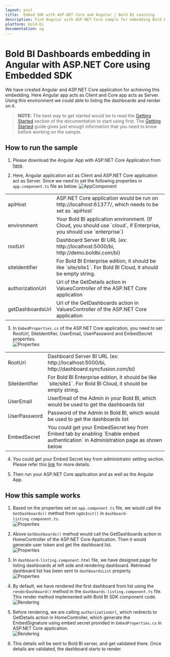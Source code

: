 ```yaml
---
layout: post
title:  Embed SDK with ASP.NET Core and Angular | Bold BI Learning
description: Find Angular with ASP.NET Core sample for embedding Bold BI. List the dashboard and render in app with Angular app as client and Core app as server. 
platform: bold-bi
documentation: ug
---
```


# Bold BI Dashboards embedding in Angular with ASP.NET Core using Embedded SDK

We have created Angular and ASP.NET Core application for achieving this embedding. Here Angular app acts as Client and Core app acts as Server. Using this environment we could able to listing the dashboards and render on it.  

> **NOTE:**  The best way to get started would be to read the [Getting Started](/embedded-bi/javascript-based/getting-started/) section of the documentation to start using first. The [Getting Started](/embedded-bi/javascript-based/getting-started/) guide gives just enough information that you need to know before working on the sample.    

## How to run the sample

1. Please download the Angular App with ASP.NET Core Application from [here](https://embed-sdk.boldbi.com/getting-started/angular/sample.zip).    

2. Here, Angular application act as Client and ASP.NET Core application act as Server. Since we need to set the following properties in `app.component.ts` file as below.
![AppComponent](/static/assets/embedded/javascript/sample/images/angular-app-comp.png)  

<meta charset="utf-8"/>
<table>
  <tbody>
      <tr>
        <td align="left">apiHost</td>
        <td align="left">ASP.NET Core application would be run on http://localhost:61377/, which needs to be set as `apiHost`</td>
    </tr>
    <tr>
        <td align="left">environment</td>
        <td align="left">Your Bold BI application environment. (If Cloud, you should use `cloud`, if  Enterprise, you should use `enterprise`)</td>
    </tr>
    <tr>
        <td align="left">rootUrl</td>
        <td align="left">Dashboard Server BI URL (ex: http://localhost:5000/bi, http://demo.boldbi.com/bi)</td>
    </tr>
    <tr>
        <td align="left">siteIdentifier</td>
        <td align="left">For Bold BI Enterprise edition, it should be like `site/site1`. For Bold BI Cloud, it should be empty string.</td>
    </tr>
    <tr>
        <td align="left">authorizationUrl</td>
        <td align="left">Url of the GetDetails action in ValuesController of the ASP.NET Core application</td>
    </tr>
    <tr>
        <td align="left">getDashboardsUrl</td>
        <td align="left">Url of the GetDashboards action in ValuesController of the ASP.NET Core application</td>
    </tr>
  </tbody>
</table>


3. In `EmbedProperties.cs` of the ASP.NET Core application, you need to set RootUrl, SiteIdentifier, UserEmail, UserPassword and EmbedSecret properties.  
![Properties](/static/assets/embedded/javascript/sample/images/angular-properties.png)

<meta charset="utf-8"/>
<table>
  <tbody>
    <tr>
        <td align="left">RootUrl</td>
        <td align="left">Dashboard Server BI URL (ex: http://localhost:5000/bi, http://dashboard.syncfusion.com/bi)</td>
    </tr>
    <tr>
        <td align="left">SiteIdentifier</td>
        <td align="left">For Bold BI Enterprise edition, it should be like `site/site1`. For Bold BI Cloud, it should be empty string.</td>
    </tr>
    <tr>
        <td align="left">UserEmail</td>
        <td align="left">UserEmail of the Admin in your Bold BI, which would be used to get the dashboards list</td>
    </tr>
    <tr>
        <td align="left">UserPassword</td>
        <td align="left">Password of the Admin in Bold BI, which would be used to get the dashboards list</td>
    </tr>
    <tr>
        <td align="left">EmbedSecret</td>
        <td align="left">You could get your EmbedSecret key from Embed tab by enabling `Enable embed authentication` in Administration page as shown below</td>
    </tr>
  </tbody>
</table>


4. You could get your Embed Secret key from administrator setting section. Please refer this [link](/embedded-bi/site-administration/embed-settings/) for more details.    

5. Then run your ASP.NET Core application and as well as the Angular App.  

## How this sample works

1. Based on the properties set on `app.component.ts` file, we would call the `GetDashboards()` method from `ngOnInit()` in `dashboard-listing.component.ts`.  
![Properties](/static/assets/embedded/javascript/sample/images/angular-get-dashboards.png)  

2. Above `GetDashboards()` method would call the GetDashboards action in HomeController of the ASP.NET Core Application. Then it would generate user token and get the dashboard list.  
![Properties](/static/assets/embedded/javascript/sample/images/angular-home-controller.png)  

3. In `dashboard-listing.component.html` file, we have designed page for listing dashboards at left side and rendering dashboard. Retrieved dashboard list has been sent to `dashboardsList` property.  
![Properties](/static/assets/embedded/javascript/sample/images/angular-dash-listing.png)  

4. By default, we have rendered the first dashboard from list using the `renderDashboard()` method in the `dashboards-listing.component.ts` file. This render method implemented with Bold BI SDK component code.  
![Rendering](/static/assets/embedded/javascript/sample/images/angular-dash-render.png) 

5. Before rendering, we are calling `authorizationUrl`, which redirects to GetDetails action in HomeController, which generate the EmbedSignature using embed secret provided in `EmbedProperties.cs` in ASP.NET Core application.  
![Rendering](/static/assets/embedded/javascript/sample/images/angular-get-details.png)  

6. This details will be sent to Bold BI server, and get validated there. Once details are validated, the dashboard starts to render.  